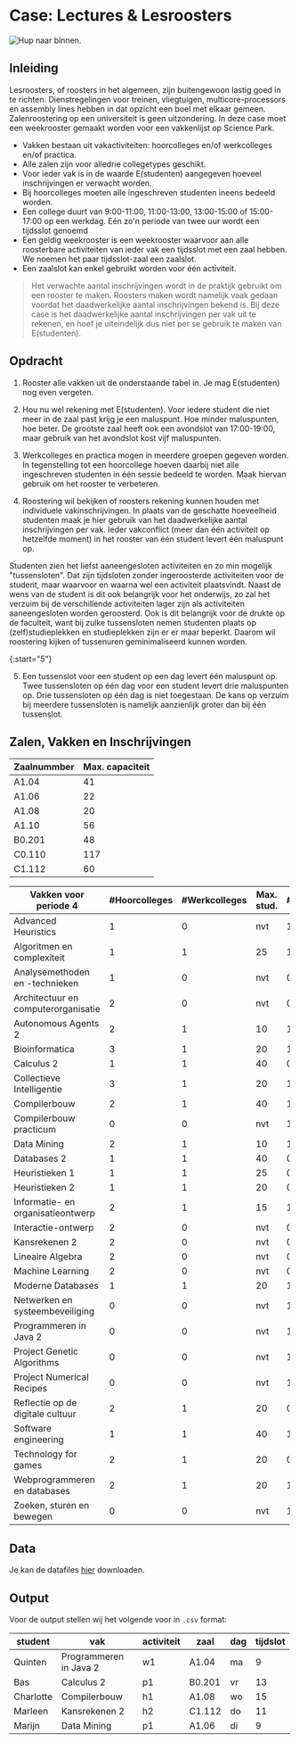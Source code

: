 # Case: Lectures & Lesroosters

![Hup naar binnen.](roostering.jpg)


## Inleiding

Lesroosters, of roosters in het algemeen, zijn buitengewoon lastig goed in te richten. Dienstregelingen voor treinen, vliegtuigen, multicore-processors en assembly lines hebben in dat opzicht een boel met elkaar gemeen. Zalenroostering op een universiteit is geen uitzondering. In deze case moet een weekrooster gemaakt worden voor een vakkenlijst op Science Park.

- Vakken bestaan uit vakactiviteiten: hoorcolleges en/of werkcolleges en/of practica.
- Alle zalen zijn voor alledrie collegetypes geschikt.
- Voor ieder vak is in de waarde E(studenten) aangegeven hoeveel inschrijvingen er verwacht worden.
- Bij hoorcolleges moeten alle ingeschreven studenten ineens bedeeld worden.
- Een college duurt van 9:00-11:00, 11:00-13:00, 13:00-15:00 of 15:00-17:00 op een werkdag. Eén zo'n periode van twee uur wordt een tijdsslot genoemd
- Een geldig weekrooster is een weekrooster waarvoor aan alle roosterbare activiteiten van ieder vak een tijdsslot met een zaal hebben. We noemen het paar tijdsslot-zaal een zaalslot.
- Een zaalslot kan enkel gebruikt worden voor één activiteit.

> Het verwachte aantal inschrijvingen wordt in de praktijk gebruikt om een rooster te maken. Roosters maken wordt namelijk vaak gedaan voordat het daadwerkelijke aantal inschrijvingen bekend is. Bij deze case is het daadwerkelijke aantal inschrijvingen per vak uit te rekenen, en hoef je uiteindelijk dus niet per se gebruik te maken van E(studenten).

## Opdracht

1. Rooster alle vakken uit de onderstaande tabel in. Je mag E(studenten) nog even vergeten.

2. Hou nu wel rekening met E(studenten). Voor iedere student die niet meer in de zaal past krijg je een maluspunt. Hoe minder maluspunten, hoe beter. De grootste zaal heeft ook een avondslot van 17:00-19:00, maar gebruik van het avondslot kost vijf maluspunten.

3. Werkcolleges en practica mogen in meerdere groepen gegeven worden. In tegenstelling tot een hoorcollege hoeven daarbij niet alle ingeschreven studenten in één sessie bedeeld te worden. Maak hiervan gebruik om het rooster te verbeteren.

4. Roostering wil bekijken of roosters rekening kunnen houden met individuele vakinschrijvingen. In plaats van de geschatte hoeveelheid studenten maak je hier gebruik van het daadwerkelijke aantal inschrijvingen per vak. Ieder vakconflict (meer dan één activiteit op hetzelfde moment) in het rooster van één student levert één maluspunt op.

Studenten zien het liefst aaneengesloten activiteiten en zo min mogelijk "tussensloten". Dat zijn tijdsloten zonder ingeroosterde activiteiten voor de student, maar waarvoor en waarna wel een activiteit plaatsvindt. Naast de wens van de student is dit ook belangrijk voor het onderwijs, zo zal het verzuim bij de verschillende activiteiten lager zijn als activiteiten aaneengesloten worden geroosterd. Ook is dit belangrijk voor de drukte op de faculteit, want bij zulke tussensloten nemen studenten plaats op (zelf)studieplekken en studieplekken zijn er er maar beperkt. Daarom wil roostering kijken of tussenuren geminimaliseerd kunnen worden.

{:start="5"}

5. Een tussenslot voor een student op een dag levert één maluspunt op. Twee tussensloten op één dag voor een student levert drie maluspunten op. Drie tussensloten op één dag is niet toegestaan. De kans op verzuim bij meerdere tussensloten is namelijk aanzienlijk groter dan bij één tussenslot.

## Zalen, Vakken en Inschrijvingen

| Zaalnummber | Max. capaciteit |
| ----------- | --------------- |
| A1.04       | 41              |
| A1.06       | 22              |
| A1.08       | 20              |
| A1.10       | 56              |
| B0.201      | 48              |
| C0.110      | 117             |
| C1.112      | 60              |

| Vakken voor periode 4               | #Hoorcolleges | #Werkcolleges | Max. stud. | #Practica | Max. stud. | E(studenten) |
| ----------------------------------- | ------------- | ------------- | ---------- | --------- | ---------- | ------------ |
| Advanced Heuristics                 | 1             | 0             | nvt        | 1         | 10         | 22           |
| Algoritmen en complexiteit          | 1             | 1             | 25         | 1         | 25         | 47           |
| Analysemethoden en -technieken      | 1             | 0             | nvt        | 0         | nvt        | 60           |
| Architectuur en computerorganisatie | 2             | 0             | nvt        | 0         | nvt        | 19           |
| Autonomous Agents 2                 | 2             | 1             | 10         | 1         | 10         | 19           |
| Bioinformatica                      | 3             | 1             | 20         | 1         | 20         | 40           |
| Calculus 2                          | 1             | 1             | 40         | 0         | nvt        | 90           |
| Collectieve Intelligentie           | 3             | 1             | 20         | 1         | 20         | 65           |
| Compilerbouw                        | 2             | 1             | 40         | 1         | 40         | 70           |
| Compilerbouw practicum              | 0             | 0             | nvt        | 1         | 15         | 35           |
| Data Mining                         | 2             | 1             | 10         | 1         | 10         | 30           |
| Databases 2                         | 1             | 1             | 40         | 0         | nvt        | 69           |
| Heuristieken 1                      | 1             | 1             | 25         | 0         | nvt        | 44           |
| Heuristieken 2                      | 1             | 1             | 20         | 0         | nvt        | 30           |
| Informatie- en organisatieontwerp   | 2             | 1             | 15         | 1         | 15         | 40           |
| Interactie-ontwerp                  | 2             | 0             | nvt        | 0         | nvt        | 31           |
| Kansrekenen 2                       | 2             | 0             | nvt        | 0         | nvt        | 70           |
| Lineaire Algebra                    | 2             | 0             | nvt        | 0         | nvt        | 50           |
| Machine Learning                    | 2             | 0             | nvt        | 0         | nvt        | 25           |
| Moderne Databases                   | 1             | 1             | 20         | 1         | 20         | 60           |
| Netwerken en systeembeveiliging     | 0             | 0             | nvt        | 1         | 20         | 50           |
| Programmeren in Java 2              | 0             | 0             | nvt        | 1         | 20         | 95           |
| Project Genetic Algorithms          | 0             | 0             | nvt        | 1         | 15         | 40           |
| Project Numerical Recipes           | 0             | 0             | nvt        | 1         | 15         | 40           |
| Reflectie op de digitale cultuur    | 2             | 1             | 20         | 0         | nvt        | 53           |
| Software engineering                | 1             | 1             | 40         | 1         | 40         | 75           |
| Technology for games                | 2             | 1             | 20         | 0         | nvt        | 50           |
| Webprogrammeren en databases        | 2             | 1             | 20         | 1         | 20         | 46           |
| Zoeken, sturen en bewegen           | 0             | 0             | nvt        | 1         | 15         | 45           |

## Data

Je kan de datafiles [hier](LecturesLesroosters.zip) downloaden.

## Output

Voor de output stellen wij het volgende voor in `.csv` format:

| student   | vak                    | activiteit | zaal   | dag | tijdslot |
| --------- | ---------------------- | ---------- | ------ | --- | -------- |
| Quinten   | Programmeren in Java 2 | w1         | A1.04  | ma  | 9        |
| Bas       | Calculus 2             | p1         | B0.201 | vr  | 13       |
| Charlotte | Compilerbouw           | h1         | A1.08  | wo  | 15       |
| Marleen   | Kansrekenen 2          | h2         | C1.112 | do  | 11       |
| Marijn    | Data Mining            | p1         | A1.06  | di  | 9        |

<!--
## Misc

Deze case is op verzoek van Justin Oud, Wouter Bohlken en Remco Mokveld (Programmeertheorie 2015a) tot eerste versie uitgewerkt. Overige betrokkenen in het proces zijn Marcella van Wijngaarden en Reinout Verbeek.

In Programmeertheorie 2021a is de case vernieuwd.  -->
